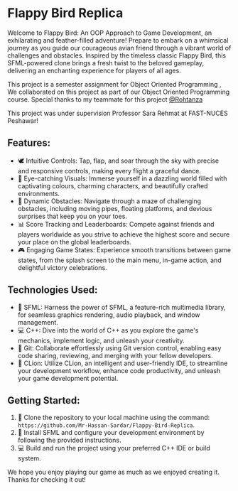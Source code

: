 # Flappy Bird Replica

Welcome to Flappy Bird: An OOP Approach to Game Development, an exhilarating and feather-filled adventure! Prepare to embark on a whimsical journey as you guide our courageous avian friend through a vibrant world of challenges and obstacles. Inspired by the timeless classic Flappy Bird, this SFML-powered clone brings a fresh twist to the beloved gameplay, delivering an enchanting experience for players of all ages.

This project is a semester assignment for Object Oriented Programming , We collaborated on this project as part of our Object Oriented Programming course. Special thanks to my teammate for this project [@Rohtanza](https://github.com/Rohtanza)

This project was under supervision Professor Sara Rehmat at FAST-NUCES Peshawar!

## Features:
- 🕊️ Intuitive Controls: Tap, flap, and soar through the sky with precise and responsive controls, making every flight a graceful dance.
- 🌈 Eye-catching Visuals: Immerse yourself in a dazzling world filled with captivating colours, charming characters, and beautifully crafted environments.
- 🔀 Dynamic Obstacles: Navigate through a maze of challenging obstacles, including moving pipes, floating platforms, and devious surprises that keep you on your toes.
- 📊 Score Tracking and Leaderboards: Compete against friends and players worldwide as you strive to achieve the highest score and secure your place on the global leaderboards.
- 🎮 Engaging Game States: Experience smooth transitions between game states, from the splash screen to the main menu, in-game action, and delightful victory celebrations.

## Technologies Used:
- 🔧 SFML: Harness the power of SFML, a feature-rich multimedia library, for seamless graphics rendering, audio playback, and window management.
- 💻 C++: Dive into the world of C++ as you explore the game's mechanics, implement logic, and unleash your creativity.
- 📜 Git: Collaborate effortlessly using Git version control, enabling easy code sharing, reviewing, and merging with your fellow developers.
- 🚀 CLion: Utilize CLion, an intelligent and user-friendly IDE, to streamline your development workflow, enhance code productivity, and unleash your game development potential.

## Getting Started:
1. 🔗 Clone the repository to your local machine using the command: `https://github.com/Mr-Hassan-Sardar/Flappy-Bird-Replica`.
2. 🚀 Install SFML and configure your development environment by following the provided instructions.
3. 💻 Build and run the project using your preferred C++ IDE or build system.

We hope you enjoy playing our game as much as we enjoyed creating it. Thanks for checking it out!
